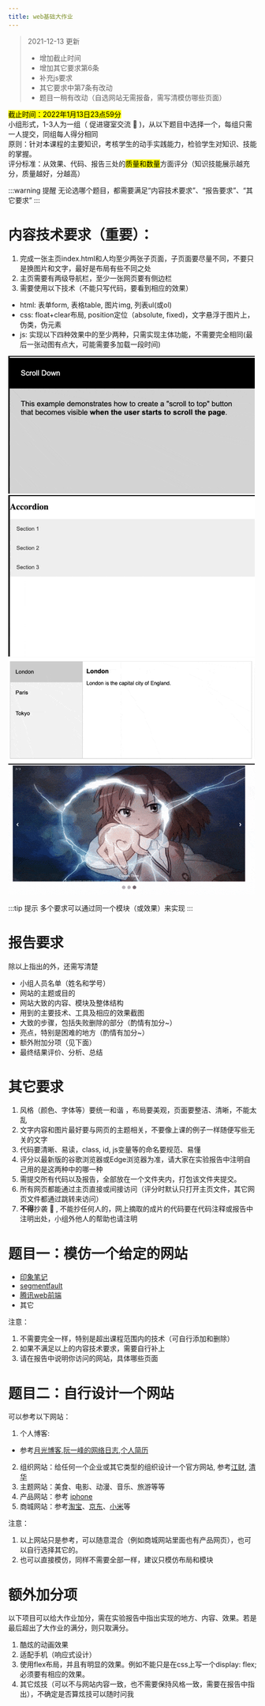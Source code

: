 ```yaml
---
title: web基础大作业
---
```

> 2021-12-13 更新 
> * 增加截止时间
> * 增加其它要求第6条
> * 补充js要求
> * 其它要求中第7条有改动
> * 题目一稍有改动（自选网站无需报备，需写清模仿哪些页面）

<mark>截止时间：2022年1月13日23点59分</mark>  
小组形式，1-3人为一组（ 促进寝室交流 :zany_face: )，从以下题目中选择一个，每组只需一人提交，同组每人得分相同  
原则：针对本课程的主要知识，考核学生的动手实践能力，检验学生对知识、技能的掌握。    
评分标准：从效果、代码、报告三处的<mark>质量和数量</mark>方面评分（知识技能展示越充分，质量越好，分越高）  

:::warning 提醒
无论选哪个题目，都需要满足“内容技术要求”、“报告要求”、“其它要求”
:::

# 内容技术要求（**重要**）：
1. 完成一张主页index.html和人均至少两张子页面，子页面要尽量不同，不要只是换图片和文字，最好是布局有些不同之处
2. 主页需要有两级导航栏，至少一张网页要有侧边栏
3. 需要使用以下技术（不能只写代码，要看到相应的效果）
* html: 表单form, 表格table, 图片img, 列表ul(或ol)
* css: float+clear布局, position定位（absolute, fixed)，文字悬浮于图片上，伪类，伪元素
* js: 实现以下四种效果中的至少两种，只需实现主体功能，不需要完全相同(最后一张动图有点大，可能需要多加载一段时间)

![scroll-to-top](./scroll-to-top.gif)
![accordian](./accordian.gif)
![vertical-tab](./vertical-tab.gif)
![image-slide](./image-slide.gif)

:::tip 提示
多个要求可以通过同一个模块（或效果）来实现
:::

# 报告要求
除以上指出的外，还需写清楚
* 小组人员名单（姓名和学号）
* 网站的主题或目的
* 网站大致的内容、模块及整体结构
* 用到的主要技术、工具及相应的效果截图
* 大致的步骤，包括失败删除的部分（酌情有加分~）
* 亮点，特别是困难的地方（酌情有加分~）
* 额外附加分项（见下面）
* 最终结果评价、分析、总结

# 其它要求
1. 风格（颜色、字体等）要统一和谐 ，布局要美观，页面要整洁、清晰，不能太乱
2. 文字内容和图片最好要与网页的主题相关，不要像上课的例子一样随便写些无关的文字
3. 代码要清晰、易读，class, id, js变量等的命名要规范、易懂
4. 评分以最新版的谷歌浏览器或Edge浏览器为准，请大家在实验报告中注明自己用的是这两种中的哪一种
5. 需提交所有代码以及报告，全部放在一个文件夹内，打包该文件夹提交。
6. 所有网页都能通过主页直接或间接访问（评分时默认只打开主页文件，其它网页文件都通过跳转来访问）
7. **不得**抄袭 :monocle_face: , 不能抄任何人的，网上摘取的成片的代码要在代码注释或报告中注明出处，小组外他人的帮助也请注明

# 题目一：模仿一个给定的网站
* [印象笔记](https://www.yinxiang.com/)
* [segmentfault](https://segmentfault.com/)
* [腾讯web前端](http://www.alloyteam.com/)
* 其它

注意：
1. 不需要完全一样，特别是超出课程范围内的技术（可自行添加和删除）
2. 如果不满足以上的内容技术要求，需要自行补上
3. 请在报告中说明你访问的网站，具体哪些页面


# 题目二：自行设计一个网站
可以参考以下网站：
1. 个人博客: 
* 参考[月光博客](https://www.williamlong.info/),[阮一峰的网络日志](https://www.ruanyifeng.com/blog/),[个人简历](https://resume.js.org/)
2. 组织网站：给任何一个企业或其它类型的组织设计一个官方网站, 参考[江财](http://www.jxufe.edu.cn/), [清华](https://www.tsinghua.edu.cn/)
3. 主题网站：美食、电影、动漫、音乐、旅游等等
4. 产品网站：参考 [iphone](https://www.apple.com.cn/iphone/) 
5. 商城网站：参考[淘宝](taobao.com)、[京东](jd.com)、[小米](mi.com)等


注意：
1. 以上网站只是参考，可以随意混合（例如商城网站里面也有产品网页），也可以自行选择其它的。
2. 也可以直接模仿，同样不需要全部一样，建议只模仿布局和模块

# 额外加分项
以下项目可以给大作业加分，需在实验报告中指出实现的地方、内容、效果。若是最后超出了大作业的满分，则只取满分。
1. 酷炫的动画效果
2. 适配手机（响应式设计）
3. 使用flex布局，并且有明显的效果。例如不能只是在css上写一个display: flex; 必须要有相应的效果。
4. 其它炫技（可以不与网站内容一致，也不需要保持风格一致，需要在报告中指出），不确定是否算炫技可以随时问我
